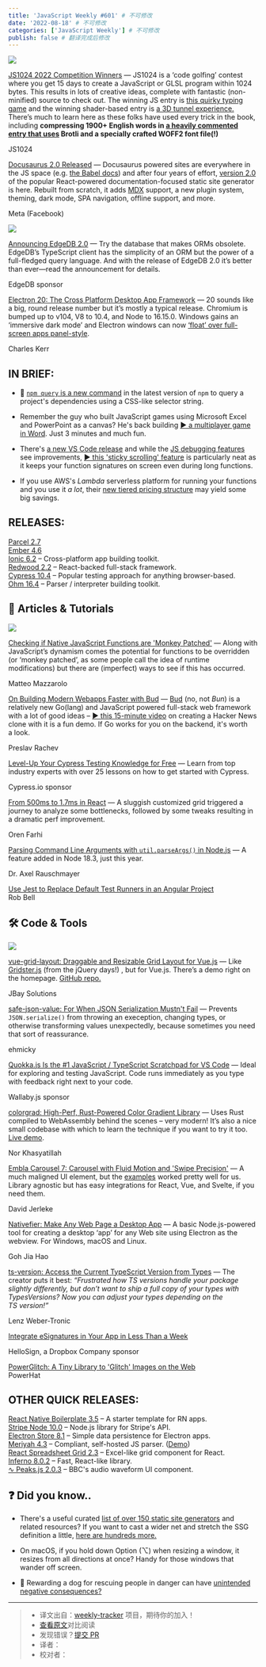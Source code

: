 ```yaml
---
title: 'JavaScript Weekly #601' # 不可修改
date: '2022-08-18' # 不可修改
categories: ['JavaScript Weekly'] # 不可修改
publish: false # 翻译完成后修改
---
```


[![](https://res.cloudinary.com/cpress/image/upload/w_1280,e_sharpen:60/glelkm75qu8jwap5jmnl.jpg)](https://javascriptweekly.com/link/127345/web)

<!--以上是预览信息，图片一张或限制百字左右，前者优先，全文请使用二级及以下标题-->
<!-- more -->

[JS1024 2022 Competition Winners](https://javascriptweekly.com/link/127345/web "js1024.fun") — JS1024 is a ‘code golfing’ contest where you get 15 days to create a JavaScript or GLSL program within 1024 bytes. This results in lots of creative ideas, complete with fantastic (non-minified) source to check out. The winning JS entry is [this quirky typing game](https://javascriptweekly.com/link/127346/web) and the winning shader-based entry is [a 3D tunnel experience.](https://javascriptweekly.com/link/127347/web) There’s much to learn here as these folks have used every trick in the book, including **compressing 1900+ English words in [a heavily commented entry that uses](https://javascriptweekly.com/link/127348/web) Brotli and a specially crafted WOFF2 font file(!)**

JS1024

[Docusaurus 2.0 Released](https://javascriptweekly.com/link/127349/web "docusaurus.io") — Docusaurus powered sites are everywhere in the JS space (e.g. [the Babel docs](https://javascriptweekly.com/link/127350/web)) and after four years of effort, [version 2.0](https://javascriptweekly.com/link/127351/web) of the popular React-powered documentation-focused static site generator is here. Rebuilt from scratch, it adds [MDX](https://javascriptweekly.com/link/127352/web) support, a new plugin system, theming, dark mode, SPA navigation, offline support, and more.

Meta (Facebook)

[![](https://copm.s3.amazonaws.com/3e86d376.jpg)](https://javascriptweekly.com/link/127296/web)

[Announcing EdgeDB 2.0](https://javascriptweekly.com/link/127296/web "www.edgedb.com") — Try the database that makes ORMs obsolete. EdgeDB’s TypeScript client has the simplicity of an ORM but the power of a full-fledged query language. And with the release of EdgeDB 2.0 it’s better than ever—read the announcement for details.

EdgeDB sponsor

[Electron 20: The Cross Platform Desktop App Framework](https://javascriptweekly.com/link/127305/web "www.electronjs.org") — 20 sounds like a big, round release number but it’s mostly a typical release. Chromium is bumped up to v104, V8 to 10.4, and Node to 16.15.0. Windows gains an ‘immersive dark mode’ and Electron windows can now [‘float’ over full-screen apps panel-style](https://javascriptweekly.com/link/127306/web).

Charles Kerr

## **IN BRIEF:**

*   🔎 [`npm query` is a new command](https://javascriptweekly.com/link/127337/web) in the latest version of `npm` to query a project's dependencies using a CSS-like selector string.
    
*   Remember the guy who built JavaScript games using Microsoft Excel and PowerPoint as a canvas? He's back building [▶️ a multiplayer game in Word](https://javascriptweekly.com/link/127298/web). Just 3 minutes and much fun.
    
*   There's [a new VS Code release](https://javascriptweekly.com/link/127338/web) and while the [JS debugging features](https://javascriptweekly.com/link/127339/web) see improvements, [▶️ this 'sticky scrolling' feature](https://javascriptweekly.com/link/127340/web) is particularly neat as it keeps your function signatures on screen even during long functions.
    
*   If you use AWS's _Lambda_ serverless platform for running your functions and you use it _a lot_, their [new tiered pricing structure](https://javascriptweekly.com/link/127297/web) may yield some big savings.
    

## **RELEASES:**

[Parcel 2.7](https://javascriptweekly.com/link/127341/web)  
[Ember 4.6](https://javascriptweekly.com/link/127356/web)  
[Ionic 6.2](https://javascriptweekly.com/link/127336/web) – Cross-platform app building toolkit.  
[Redwood 2.2](https://javascriptweekly.com/link/127299/web) – React-backed full-stack framework.  
[Cypress 10.4](https://javascriptweekly.com/link/127321/web) – Popular testing approach for anything browser-based.  
[Ohm 16.4](https://javascriptweekly.com/link/127322/web) – Parser / interpreter building toolkit.

## 📒 Articles & Tutorials

[![](https://res.cloudinary.com/cpress/image/upload/w_1280,e_sharpen:60/shpvbpmdj9y1lx5y28dg.jpg)](https://javascriptweekly.com/link/127300/web)

[Checking if Native JavaScript Functions are 'Monkey Patched'](https://javascriptweekly.com/link/127300/web "mmazzarolo.com") — Along with JavaScript’s dynamism comes the potential for functions to be overridden (or ‘monkey patched’, as some people call the idea of runtime modifications) but there are (imperfect) ways to see if this has occurred.

Matteo Mazzarolo

[On Building Modern Webapps Faster with Bud](https://javascriptweekly.com/link/127324/web "goingwithgo.com") — [Bud](https://javascriptweekly.com/link/127325/web) (no, not _Bun_) is a relatively new Go(lang) and JavaScript powered full-stack web framework with a lot of good ideas – [▶️ this 15-minute video](https://javascriptweekly.com/link/127326/web) on creating a Hacker News clone with it is a fun demo. If Go works for you on the backend, it's worth a look.

Preslav Rachev

[Level-Up Your Cypress Testing Knowledge for Free](https://javascriptweekly.com/link/127301/web "learn.cypress.io") — Learn from top industry experts with over 25 lessons on how to get started with Cypress.

Cypress.io sponsor

[From 500ms to 1.7ms in React](https://javascriptweekly.com/link/127302/web "orizens.com") — A sluggish customized grid triggered a journey to analyze some bottlenecks, followed by some tweaks resulting in a dramatic perf improvement.

Oren Farhi

[Parsing Command Line Arguments with `util.parseArgs()` in Node.js](https://javascriptweekly.com/link/127343/web "2ality.com") — A feature added in Node 18.3, just this year.

Dr. Axel Rauschmayer

[Use Jest to Replace Default Test Runners in an Angular Project](https://javascriptweekly.com/link/127304/web)  
Rob Bell

## 🛠 Code & Tools

[![](https://res.cloudinary.com/cpress/image/upload/w_1280,e_sharpen:60/zis2oetjn4a5ch0daajf.jpg)](https://javascriptweekly.com/link/127353/web)

[vue-grid-layout: Draggable and Resizable Grid Layout for Vue.js](https://javascriptweekly.com/link/127353/web "jbaysolutions.github.io") — Like [Gridster.js](https://javascriptweekly.com/link/127354/web) (from the jQuery days!) , but for Vue.js. There’s a demo right on the homepage. [GitHub repo.](https://javascriptweekly.com/link/127355/web)

JBay Solutions

[safe-json-value: For When JSON Serialization Mustn't Fail](https://javascriptweekly.com/link/127307/web "github.com") — Prevents `JSON.serialize()` from throwing an exeception, changing types, or otherwise transforming values unexpectedly, because sometimes you need that sort of reassurance.

ehmicky

[Quokka.js Is the #1 JavaScript / TypeScript Scratchpad for VS Code](https://javascriptweekly.com/link/127308/web "quokkajs.com") — Ideal for exploring and testing JavaScript. Code runs immediately as you type with feedback right next to your code.

Wallaby.js sponsor

[colorgrad: High-Perf, Rust-Powered Color Gradient Library](https://javascriptweekly.com/link/127309/web "github.com") — Uses Rust compiled to WebAssembly behind the scenes – very modern! It’s also a nice small codebase with which to learn the technique if you want to try it too. [Live demo](https://javascriptweekly.com/link/127310/web).

Nor Khasyatillah

[Embla Carousel 7: Carousel with Fluid Motion and 'Swipe Precision'](https://javascriptweekly.com/link/127311/web "www.embla-carousel.com") — A much maligned UI element, but the [examples](https://javascriptweekly.com/link/127312/web) worked pretty well for us. Library agnostic but has easy integrations for React, Vue, and Svelte, if you need them.

David Jerleke

[Nativefier: Make Any Web Page a Desktop App](https://javascriptweekly.com/link/127313/web "github.com") — A basic Node.js-powered tool for creating a desktop ‘app’ for any Web site using Electron as the webview. For Windows, macOS and Linux.

Goh Jia Hao

[ts-version: Access the Current TypeScript Version from Types](https://javascriptweekly.com/link/127314/web "www.npmjs.com") — The creator puts it best: _“Frustrated how TS versions handle your package slightly differently, but don’t want to ship a full copy of your types with TypesVersions? Now you can adjust your types depending on the TS version!”_

Lenz Weber-Tronic

[Integrate eSignatures in Your App in Less Than a Week](https://javascriptweekly.com/link/127303/web "www.hellosign.com")

HelloSign, a Dropbox Company sponsor

[PowerGlitch: A Tiny Library to 'Glitch' Images on the Web](https://javascriptweekly.com/link/127315/web)  
PowerHat

## **OTHER QUICK RELEASES:**

[React Native Boilerplate 3.5](https://javascriptweekly.com/link/127316/web) – A starter template for RN apps.  
[Stripe Node 10.0](https://javascriptweekly.com/link/127317/web) – Node.js library for Stripe's API.  
[Electron Store 8.1](https://javascriptweekly.com/link/127327/web) – Simple data persistence for Electron apps.  
[Meriyah 4.3](https://javascriptweekly.com/link/127328/web) – Compliant, self-hosted JS parser. ([Demo](https://javascriptweekly.com/link/127329/web))  
[React Spreadsheet Grid 2.3](https://javascriptweekly.com/link/127330/web) – Excel-like grid component for React.  
[Inferno 8.0.2](https://javascriptweekly.com/link/127331/web) – Fast, React-like library.  
[∿ Peaks.js 2.0.3](https://javascriptweekly.com/link/127332/web) – BBC's audio waveform UI component.

## ❓ **Did you know..**

*   There's a useful curated [list of over 150 static site generators](https://javascriptweekly.com/link/127333/web) and related resources? If you want to cast a wider net and stretch the SSG definition a little, [here are hundreds more.](https://javascriptweekly.com/link/127334/web)
    
*   On macOS, if you hold down Option (⌥) when resizing a window, it resizes from all directions at once? Handy for those windows that wander off screen.
    
*   🐶 Rewarding a dog for rescuing people in danger can have [unintended negative consequences?](https://javascriptweekly.com/link/127335/web)

---
> * 译文出自：[weekly-tracker](https://github.com/FEDarling/weekly-tracker) 项目，期待你的加入！
> * [查看原文](https://javascriptweekly.com/issues/601)对比阅读
> * 发现错误？[提交 PR](https://github.com/FEDarling/weekly-tracker/blob/main/weeklys/javascript_weekly/601)
> * 译者：
> * 校对者：
